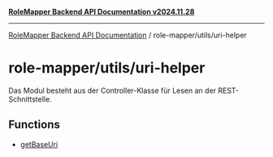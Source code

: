 [**RoleMapper Backend API Documentation v2024.11.28**](../../../README.md)

***

[RoleMapper Backend API Documentation](../../../modules.md) / role-mapper/utils/uri-helper

# role-mapper/utils/uri-helper

Das Modul besteht aus der Controller-Klasse für Lesen an der REST-Schnittstelle.

## Functions

- [getBaseUri](functions/getBaseUri.md)
